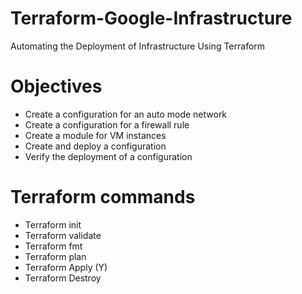 # Terraform-Google-Infrastructure

Automating the Deployment of Infrastructure Using Terraform

# Objectives
- Create a configuration for an auto mode network
- Create a configuration for a firewall rule
- Create a module for VM instances
- Create and deploy a configuration
- Verify the deployment of a configuration

# Terraform commands
- Terraform init
- Terraform validate
- Terraform fmt
- Terraform plan
- Terraform Apply (Y)
- Terraform Destroy
